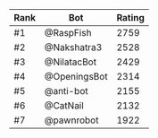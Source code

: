 Rank|Bot|Rating
---|---|---
#1|@RaspFish|2759
#2|@Nakshatra3|2528
#3|@NilatacBot|2429
#4|@OpeningsBot|2314
#5|@anti-bot|2155
#6|@CatNail|2132
#7|@pawnrobot|1922
